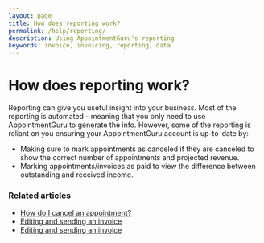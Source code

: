 ```yaml
---
layout: page
title: How does reporting work?
permalink: /help/reporting/
description: Using AppointmentGuru's reporting
keywords: invoice, invoicing, reporting, data
---
```


# How does reporting work?

Reporting can give you useful insight into your business. Most of the reporting is automated - meaning that you only need to use AppointmentGuru to generate the info. However, some of the reporting is reliant on you ensuring your AppointmentGuru account is up-to-date by:

* Making sure to mark appointments as canceled if they are canceled to show the correct number of appointments and projected revenue.
* Marking appointments/invoices as paid to view the difference between outstanding and received income.

### Related articles

* [How do I cancel an appointment?](/help/cancel-appointment)
* [Editing and sending an invoice](/help/edit-an-invoice)
* [Editing and sending an invoice](/help/edit-an-invoice)
